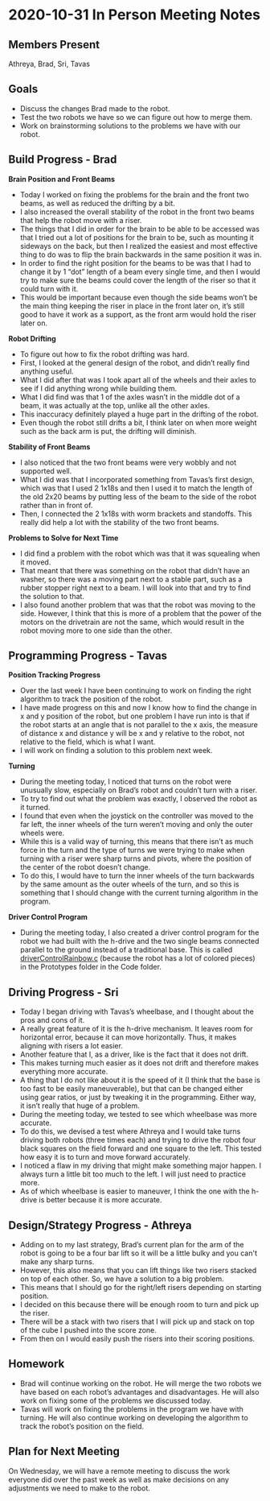 # 2020-10-31 In Person Meeting Notes

## Members Present  
Athreya, Brad, Sri, Tavas

## Goals  
- Discuss the changes Brad made to the robot.
- Test the two robots we have so we can figure out how to merge them.
- Work on brainstorming solutions to the problems we have with our robot.

## Build Progress - Brad

**Brain Position and Front Beams**  
- Today I worked on fixing the problems for the brain and the front two beams, as well as reduced the drifting by a bit. 
- I also increased the overall stability of the robot in the front two beams that help the robot move with a riser. 
- The things that I did in order for the brain to be able to be accessed was that I tried out a lot of positions for the brain to be, such as mounting it sideways on the back, but then I realized the easiest and most effective thing to do was to flip the brain backwards in the same position it was in. 
- In order to find the right position for the beams to be was that I had to change it by 1 “dot” length of a beam every single time, and then I would try to make sure the beams could cover the length of the riser so that it could turn with it. 
- This would be important because even though the side beams won’t be the main thing keeping the riser in place in the front later on, it’s still good to have it work as a support, as the front arm would hold the riser later on.

**Robot Drifting**  
- To figure out how to fix the robot drifting was hard. 
- First, I looked at the general design of the robot, and didn’t really find anything useful. 
- What I did after that was I took apart all of the wheels and their axles to see if I did anything wrong while building them. 
- What I did find was that 1 of the axles wasn’t in the middle dot of a beam, it was actually at the top, unlike all the other axles. 
- This inaccuracy definitely played a huge part in the drifting of the robot. 
- Even though the robot still drifts a bit, I think later on when more weight such as the back arm is put, the drifting will diminish.

**Stability of Front Beams**  
- I also noticed that the two front beams were very wobbly and not supported well. 
- What I did was that I incorporated something from Tavas’s first design, which was that I used 2 1x18s and then I used it to match the length of the old 2x20 beams by putting less of the beam to the side of the robot rather than in front of. 
- Then, I connected the 2 1x18s with worm brackets and standoffs. This really did help a lot with the stability of the two front beams.

**Problems to Solve for Next Time**  
- I did find a problem with the robot which was that it was squealing when it moved. 
- That meant that there was something on the robot that didn’t have an washer, so there was a moving part next to a stable part, such as a rubber stopper right next to a beam. I will look into that and try to find the solution to that.
- I also found another problem that was that the robot was moving to the side. However, I think that this is more of a problem that the power of the motors on the drivetrain are not the same, which would result in the robot moving more to one side than the other.

## Programming Progress - Tavas

**Position Tracking Progress**  
- Over the last week I have been continuing to work on finding the right algorithm to track the position of the robot.
- I have made progress on this and now I know how to find the change in x and y position of the robot, but one problem I have run into is that if the robot starts at an angle that is not parallel to the x axis, the measure of distance x and distance y will be x and y relative to the robot, not relative to the field, which is what I want.
- I will work on finding a solution to this problem next week.

**Turning**  
- During the meeting today, I noticed that turns on the robot were unusually slow, especially on Brad’s robot and couldn’t turn with a riser.
- To try to find out what the problem was exactly, I observed the robot as it turned.
- I found that even when the joystick on the controller was moved to the far left, the inner wheels of the turn weren’t moving and only the outer wheels were. 
- While this is a valid way of turning, this means that there isn’t as much force in the turn and the type of turns we were trying to make when turning with a riser were sharp turns and pivots, where the position of the center of the robot doesn’t change.
- To do this, I would have to turn the inner wheels of the turn backwards by the same amount as the outer wheels of the turn, and so this is something that I should change with the current turning algorithm in the program.

**Driver Control Program**  
- During the meeting today, I also created a driver control program for the robot we had built with the h-drive and the two single beams connected parallel to the ground instead of a traditional base. This is called [driverControlRainbow.c](../code/prototypes/driverControlRainbow.c) (because the robot has a lot of colored pieces) in the Prototypes folder in the Code folder.

## Driving Progress - Sri

- Today I began driving with Tavas’s wheelbase, and I thought about the pros and cons of it. 
- A really great feature of it is the h-drive mechanism. It leaves room for horizontal error, because it can move horizontally. Thus, it makes aligning with risers a lot easier. 
- Another feature that I, as a driver, like is the fact that it does not drift. 
- This makes turning much easier as it does not drift and therefore makes everything more accurate. 
- A thing that I do not like about it is the speed of it (I think that the base is too fast to be easily maneuverable), but that can be changed either using gear ratios, or just by tweaking it in the programming. Either way, it isn’t really that huge of a problem. 
- During the meeting today, we tested to see which wheelbase was more accurate. 
- To do this, we devised a test where Athreya and I would take turns driving both robots (three times each) and trying to drive the robot four black squares on the field forward and one square to the left. This tested how easy it is to turn and move forward accurately.
- I noticed a flaw in my driving that might make something major happen. I always turn a little bit too much to the left. I will just need to practice more. 
- As of which wheelbase is easier to maneuver, I think the one with the h-drive is better because it is more accurate.

## Design/Strategy Progress - Athreya

- Adding on to my last strategy, Brad’s current plan for the arm of the robot is going to be a four bar lift so it will be a little bulky and you can't make any sharp turns. 
- However, this also means that you can lift things like two risers stacked on top of each other. So, we have a solution to a big problem. 
- This means that I should go for the right/left risers depending on starting position. 
- I decided on this because there will be enough room to turn and pick up the riser. 
- There will be a stack with two risers that I will pick up and stack on top of the cube I pushed into the score zone. 
- From then on I would easily push the risers into their scoring positions.

## Homework  
- Brad will continue working on the robot. He will merge the two robots we have based on each robot’s advantages and disadvantages. He will also work on fixing some of the problems we discussed today.
- Tavas will work on fixing the problems in the program we have with turning. He will also continue working on developing the algorithm to track the robot’s position on the field.

## Plan for Next Meeting  
On Wednesday, we will have a remote meeting to discuss the work everyone did over the past week as well as make decisions on any adjustments we need to make to the robot.

